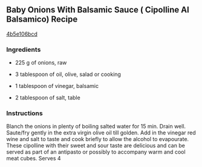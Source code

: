 ## Baby Onions With Balsamic Sauce ( Cipolline Al Balsamico) Recipe

[4b5e106bcd](http://cookeatshare.com/recipes/baby-onions-with-balsamic-sauce-cipolline-al-balsamico-72950)

### Ingredients

 - 225 g of onions, raw

 - 3 tablespoon of oil, olive, salad or cooking

 - 1 tablespoon of vinegar, balsamic

 - 2 tablespoon of salt, table

### Instructions

Blanch the onions in plenty of boiling salted water for 15 min. Drain well. Saute/fry gently in the extra virgin olive oil till golden. Add in the vinegar red wine and salt to taste and cook briefly to allow the alcohol to evapourate. These cipolline with their sweet and sour taste are delicious and can be served as part of an antipasto or possibly to accompany warm and cool meat cubes. Serves 4